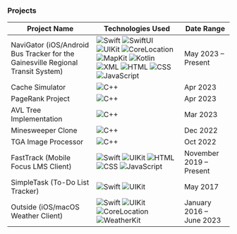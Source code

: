 ### Projects

| Project Name                                                    | Technologies Used                      | Date Range               |
|-----------------------------------------------------------------|----------------------------------------|--------------------------|
| NaviGator (iOS/Android Bus Tracker for the Gainesville Regional Transit System) |![Swift](https://img.shields.io/badge/Swift-696969) ![SwiftUI](https://img.shields.io/badge/SwiftUI-696969) ![UIKit](https://img.shields.io/badge/UIKit-696969) ![CoreLocation](https://img.shields.io/badge/CoreLocation-696969) ![MapKit](https://img.shields.io/badge/MapKit-696969) ![Kotlin](https://img.shields.io/badge/Kotlin-696969) ![XML](https://img.shields.io/badge/XML-696969) ![HTML](https://img.shields.io/badge/HTML-696969) ![CSS](https://img.shields.io/badge/CSS-696969) ![JavaScript](https://img.shields.io/badge/JavaScript-696969) | May 2023 – Present       |
| Cache Simulator                                                |![C++](https://img.shields.io/badge/C++-696969)                                        | Apr 2023                 |
| PageRank Project                                                |![C++](https://img.shields.io/badge/C++-696969)                                        | Apr 2023                 |
| AVL Tree Implementation                                         |![C++](https://img.shields.io/badge/C++-696969)                                        | Mar 2023                 |
| Minesweeper Clone                                             |![C++](https://img.shields.io/badge/C++-696969)                                        | Dec 2022                 |
| TGA Image Processor                                             |![C++](https://img.shields.io/badge/C++-696969)                                        | Oct 2022                 |
| FastTrack (Mobile Focus LMS Client)                                   |![Swift](https://img.shields.io/badge/Swift-696969) ![UIKit](https://img.shields.io/badge/UIKit-696969) ![HTML](https://img.shields.io/badge/HTML-696969) ![CSS](https://img.shields.io/badge/CSS-696969) ![JavaScript](https://img.shields.io/badge/JavaScript-696969)                                        | November 2019 – Present  |
| SimpleTask (To-Do List Tracker)                                 |![Swift](https://img.shields.io/badge/Swift-696969) ![UIKit](https://img.shields.io/badge/UIKit-696969)                                        | May 2017                 |
| Outside (iOS/macOS Weather Client)                              |![Swift](https://img.shields.io/badge/Swift-696969) ![UIKit](https://img.shields.io/badge/UIKit-696969) ![CoreLocation](https://img.shields.io/badge/CoreLocation-696969) ![WeatherKit](https://img.shields.io/badge/WeatherKit-696969)                                       | January 2016 – June 2023 |
